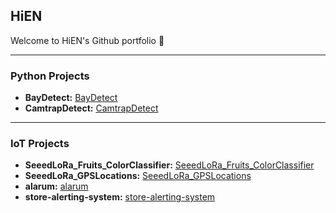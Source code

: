 ## HiEN

Welcome to HiEN's Github portfolio :wave:

---

### Python Projects

- **BayDetect:** [BayDetect](https://github.com/enguy-hub/BayDetect)
- **CamtrapDetect:** [CamtrapDetect](https://github.com/enguy-hub/CamtrapDetect)
---

### IoT Projects

- **SeeedLoRa_Fruits_ColorClassifier:** [SeeedLoRa_Fruits_ColorClassifier](https://github.com/enguy-hub/SeeedLoRa_Fruits_ColorClassifier)
- **SeeedLoRa_GPSLocations:** [SeeedLoRa_GPSLocations](https://github.com/enguy-hub/SeeedLoRa_GPSLocations)
- **alarum:** [alarum](https://github.com/enguy-hub/alarum)
- **store-alerting-system:** [store-alerting-system](https://github.com/enguy-hub/store-alerting-system)
